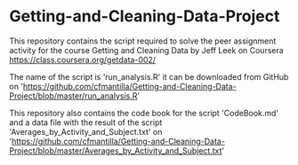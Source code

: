 Getting-and-Cleaning-Data-Project
=================================

This repository contains the script required to solve the peer assignment 
activity for the course Getting and Cleaning Data by Jeff Leek on Coursera
https://class.coursera.org/getdata-002/

The name of the script is 'run_analysis.R' it can be downloaded from GitHub on
'https://github.com/cfmantilla/Getting-and-Cleaning-Data-Project/blob/master/run_analysis.R'

This repository also contains the code book for the script 'CodeBook.md' and
a data file with the result of the script 'Averages_by_Activity_and_Subject.txt' on 
'https://github.com/cfmantilla/Getting-and-Cleaning-Data-Project/blob/master/Averages_by_Activity_and_Subject.txt'



